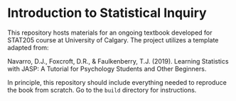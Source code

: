 # Introduction to Statistical Inquiry

This repository hosts materials for an ongoing textbook developed for STAT205 course at University of Calgary.
The project utilizes a template adapted from:

Navarro, D.J., Foxcroft, D.R., & Faulkenberry, T.J. (2019). Learning Statistics with JASP: A Tutorial for Psychology Students and Other Beginners.

In principle, this repository should include everything needed to reproduce the book from scratch.  Go to the `build` directory for instructions.